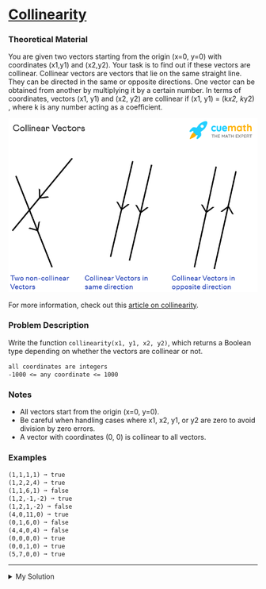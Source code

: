 # [Collinearity](https://www.codewars.com/kata/65ba420888906c1f86e1e680/)

### Theoretical Material

You are given two vectors starting from the origin (x=0, y=0) with coordinates (x1,y1) and (x2,y2). Your task is to find out if these vectors are collinear. Collinear vectors are vectors that lie on the same straight line. They can be directed in the same or opposite directions. One vector can be obtained from another by multiplying it by a certain number. In terms of coordinates, vectors (x1, y1) and (x2, y2) are collinear if (x1, y1) = (k*x2, k*y2) , where k is any number acting as a coefficient.

![collinear vectors](/images/collinear-vectors.png)

For more information, check out this [article on collinearity](https://www.cuemath.com/geometry/collinear-vectors/).

### Problem Description

Write the function `collinearity(x1, y1, x2, y2)`, which returns a Boolean type depending on whether the vectors are collinear or not.

```
all coordinates are integers
-1000 <= any coordinate <= 1000
```

### Notes

- All vectors start from the origin (x=0, y=0).
- Be careful when handling cases where x1, x2, y1, or y2 are zero to avoid division by zero errors.
- A vector with coordinates (0, 0) is collinear to all vectors.

### Examples

```
(1,1,1,1) ➞ true
(1,2,2,4) ➞ true
(1,1,6,1) ➞ false
(1,2,-1,-2) ➞ true
(1,2,1,-2) ➞ false
(4,0,11,0) ➞ true
(0,1,6,0) ➞ false
(4,4,0,4) ➞ false
(0,0,0,0) ➞ true
(0,0,1,0) ➞ true
(5,7,0,0) ➞ true
```

---

<details><summary>My Solution</summary>

```js
function collinearity(x1, y1, x2, y2) {
  return x1 * y2 === y1 * x2
}
```

</details>
